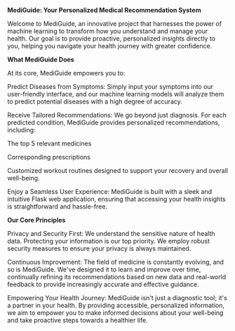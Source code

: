**MediGuide: Your Personalized Medical Recommendation System**

Welcome to MediGuide, an innovative project that harnesses the power of machine learning to transform how you understand and manage your health. Our goal is to provide proactive, personalized insights directly to you, helping you navigate your health journey with greater confidence.

**What MediGuide Does**

At its core, MediGuide empowers you to:

Predict Diseases from Symptoms: Simply input your symptoms into our user-friendly interface, and our machine learning models will analyze them to predict potential diseases with a high degree of accuracy.

Receive Tailored Recommendations: We go beyond just diagnosis. For each predicted condition, MediGuide provides personalized recommendations, including:

The top 5 relevant medicines

Corresponding prescriptions

Customized workout routines designed to support your recovery and overall well-being.

Enjoy a Seamless User Experience: MediGuide is built with a sleek and intuitive Flask web application, ensuring that accessing your health insights is straightforward and hassle-free.

**Our Core Principles**

Privacy and Security First: We understand the sensitive nature of health data. Protecting your information is our top priority. We employ robust security measures to ensure your privacy is always maintained.

Continuous Improvement: The field of medicine is constantly evolving, and so is MediGuide. We've designed it to learn and improve over time, continually refining its recommendations based on new data and real-world feedback to provide increasingly accurate and effective guidance.

Empowering Your Health Journey: MediGuide isn't just a diagnostic tool; it's a partner in your health. By providing accessible, personalized information, we aim to empower you to make informed decisions about your well-being and take proactive steps towards a healthier life.
